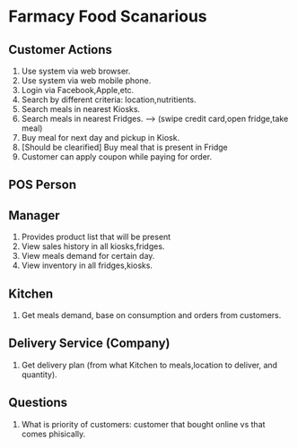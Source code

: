 # Farmacy Food Scanarious

## Customer Actions
1. Use system via web browser.
1. Use system via web mobile phone.
1. Login via Facebook,Apple,etc.
1. Search by different criteria: location,nutritients.
1. Search meals in nearest Kiosks. 
1. Search meals in nearest Fridges. --> (swipe credit card,open fridge,take meal)
1. Buy meal for next day and pickup in Kiosk.
1. [Should be clearified] Buy meal that is present in Fridge
1. Customer can apply coupon while paying for order.

## POS Person

## Manager
1. Provides product list that will be present
1. View sales history in all kiosks,fridges.
1. View meals demand for certain day.
1. View inventory in all fridges,kiosks.

## Kitchen
1. Get meals demand, base on consumption and orders from customers.


## Delivery Service (Company)
1. Get delivery plan (from what Kitchen to meals,location to deliver, and quantity).


## Questions
1. What is priority of customers: customer that bought online vs that comes phisically.